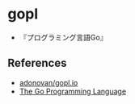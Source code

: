 # gopl
- 『プログラミング言語Go』

## References
- [adonovan/gopl.io](https://github.com/adonovan/gopl.io/)
- [The Go Programming Language](https://www.gopl.io/)
